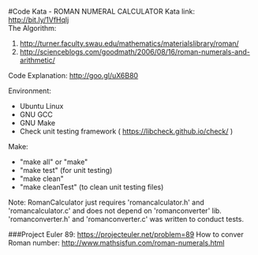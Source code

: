 
#Code Kata - ROMAN NUMERAL CALCULATOR
Kata link: http://bit.ly/1VfHqlj
<br>The Algorithm: <br>
1) http://turner.faculty.swau.edu/mathematics/materialslibrary/roman/ <br>
2) http://scienceblogs.com/goodmath/2006/08/16/roman-numerals-and-arithmetic/ <br>

Code Explanation: http://goo.gl/uX6B80 <br>

Environment:
- Ubuntu Linux
- GNU GCC
- GNU Make
- Check unit testing framework ( https://libcheck.github.io/check/ )

Make:
- "make all" or "make"
- "make test" (for unit testing)
- "make clean"
- "make cleanTest" (to clean unit testing files)


Note: RomanCalculator just requires 'romancalculator.h' and 'romancalculator.c' and does not depend on 'romanconverter' lib.
'romanconverter.h' and 'romanconverter.c' was written to conduct tests.

###Project Euler 89: https://projecteuler.net/problem=89
How to conver Roman number: http://www.mathsisfun.com/roman-numerals.html
